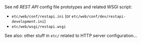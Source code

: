 See *n6 REST API* config file prototypes and related WSGI script:

* `etc/web/conf/restapi.ini` (or `etc/web/conf/dev/restapi-development.ini`)
* `etc/web/wsgi/restapi.wsgi`

See also: other stuff in `etc/` related to HTTP server configuration...
